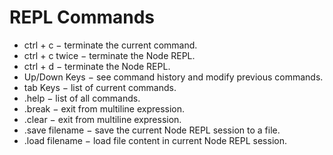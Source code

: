 # REPL Commands

-   ctrl + c − terminate the current command.
-   ctrl + c twice − terminate the Node REPL.
-   ctrl + d − terminate the Node REPL.
-   Up/Down Keys − see command history and modify previous commands.
-   tab Keys − list of current commands.
-   .help − list of all commands.
-   .break − exit from multiline expression.
-   .clear − exit from multiline expression.
-   .save filename − save the current Node REPL session to a file.
-   .load filename − load file content in current Node REPL session.
